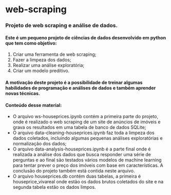 # web-scraping
### Projeto de web scraping e análise de dados.
 
 #### Este é um pequeno projeto de ciências de dados desenvolvido em python que tem como objetivo:
 1. Criar uma ferramenta de web scraping;
 2. Fazer a limpeza dos dados;
 3. Realizar uma análise exploratória;
 4. Criar um modelo preditivo.

#### A motivação deste projeto é a possibilidade de treinar algumas habilidades de programação e análises de dados e também aprender novas técnicas.

#### Conteúdo desse material:

* O arquivo ws-houseprices.ipynb contém a primeira parte do projeto, onde é realizado o web scraping de um site de anúncios de imóveis e grava os resultados em uma tabela de banco de dados SQLite;
* O arquivo data-cleaning-houseprices.ipynb faz toda a limpeza dos dados coletados, incluindo algumas pequenas análises exploratórias e normalização dos dados;
* O arquivo data-analysis-houseprices.ipynb é a parte final onde é realizada a análise dos dados que busca responder uma série de perguntas e ao final são testados vários modelos de machine learning para tentar prever o preço dos imóveis com base em características. A conclusão do projeto também está contida neste arquivo.
* O arquivo houseprices.db contém duas tabelas, a primeira é houseprice_vivareal onde estão os dados brutos coletados do site e na segunda tabela estão os dados limpos. 
